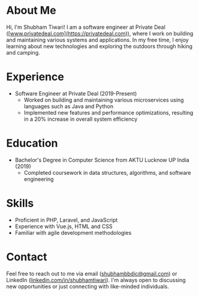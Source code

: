 # About Me

Hi, I'm Shubham Tiwari! I am a software engineer at Private Deal ([www.privatedeal.com](https://privatedeal.com)), where I work on building and maintaining various systems and applications. In my free time, I enjoy learning about new technologies and exploring the outdoors through hiking and camping.

# Experience

- Software Engineer at Private Deal (2019-Present)
  - Worked on building and maintaining various microservices using languages such as Java and Python
  - Implemented new features and performance optimizations, resulting in a 20% increase in overall system efficiency
# Education

- Bachelor's Degree in Computer Science from AKTU Lucknow UP India (2019)
  - Completed coursework in data structures, algorithms, and software engineering
 
# Skills

- Proficient in PHP, Laravel, and JavaScript
- Experience with Vue.js, HTML and CSS
- Familiar with agile development methodologies

# Contact

Feel free to reach out to me via email (shubhambbdic@gmail.com) or LinkedIn ([linkedin.com/in/shubhamtiwari](https://www.linkedin.com/in/shubham-tiwari-839885195)). I'm always open to discussing new opportunities or just connecting with like-minded individuals.
